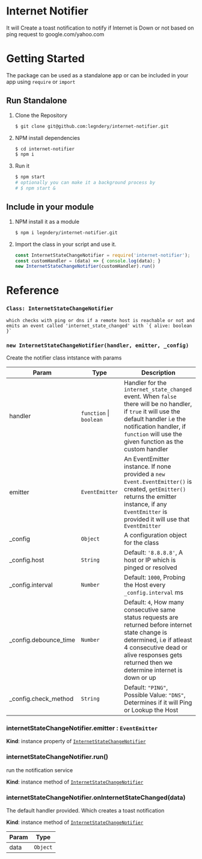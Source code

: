 # Internet Notifier
It will Create a toast notification to notify if Internet is Down or not based on ping request to google.com/yahoo.com

# Getting Started
The package can be used as a standalone app or can be included in your app using `require` or `import`  
## Run Standalone
1. Clone the Repository
    ```bash
    $ git clone git@github.com:legndery/internet-notifier.git
    ```
2. NPM install dependencies
    ```bash
    $ cd internet-notifier
    $ npm i
    ```
3. Run it
    ```bash
    $ npm start
    # optionally you can make it a background process by 
    # $ npm start &
    ```
## Include in your module
1. NPM install it as a module
    ```bash
    $ npm i legndery/internet-notifier.git
    ```
2. Import the class in your script and use it.
    ```js
    const InternetStateChangeNotifier = require('internet-notifier');
    const customHandler = (data) => { console.log(data); }
    new InternetStateChangeNotifier(customHandler).run()
    ```
# Reference
### `Class: InternetStateChangeNotifier`
```
which checks with ping or dns if a remote host is reachable or not and emits an event called 'internet_state_changed' with `{ alive: boolean }`
```

### `new InternetStateChangeNotifier(handler, emitter, _config)`
Create the notifier class intstance with params

| Param | Type | Description |
| --- | --- |---|
| handler | <code>function</code> \| <code>boolean</code> | Handler for the `internet_state_changed` event. When `false` there will be no handler, if `true` it will use the default handler i.e the notification handler, if `function` will use the given function as the custom handler|
| emitter | <code>EventEmitter</code> | An EventEmitter instance. If none provided a `new Event.EventEmitter()` is created, `getEmitter()` returns the emitter instance, if any `EventEmitter` is provided it will use that `EventEmitter` |
| _config | <code>Object</code> | A configuration object for the class | 
| _config.host| <code>String</code> | Default: `'8.8.8.8'`, A host or IP which is pinged or resolved|
|_config.interval| <code>Number</code> | Default: `1000`, Probing the Host every `_config.interval` ms|
|_config.debounce_time|  <code>Number</code> | Default: `4`, How many consecutive same status requests are returned before internet state change is determined, i.e if atleast 4 consecutive dead or alive responses gets returned then we determine internet is down or up|
|_config.check_method| <code>String</code> | Default: `"PING"`, Possible Value: `"DNS"`, Determines if it will Ping or Lookup the Host |

<a name="InternetStateChangeNotifier+emitter"></a>

### internetStateChangeNotifier.emitter : <code>EventEmitter</code>
**Kind**: instance property of [<code>InternetStateChangeNotifier</code>](#InternetStateChangeNotifier)  
<a name="InternetStateChangeNotifier+run"></a>

### internetStateChangeNotifier.run()
run the notification service

**Kind**: instance method of [<code>InternetStateChangeNotifier</code>](#InternetStateChangeNotifier)  
<a name="InternetStateChangeNotifier+onInternetStateChanged"></a>

### internetStateChangeNotifier.onInternetStateChanged(data)
The default handler provided. Which creates a toast notification

**Kind**: instance method of [<code>InternetStateChangeNotifier</code>](#InternetStateChangeNotifier)  

| Param | Type |
| --- | --- |
| data | <code>Object</code> | 

